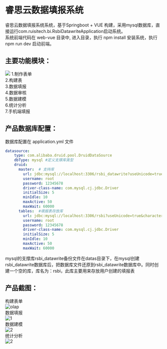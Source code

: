 # 睿思云数据填报系统
睿思云数据填报系统系统，基于Springboot + VUE 构建，采用mysql数据库，直接运行com.ruisitech.bi.RsbiDatawriteApplication启动系统。<br/>
系统前端代码在 web-vue 目录中, 进入目录，执行 npm install 安装系统，执行npm run dev 启动前端。 <br/>

## 主要功能模块：
<img src="https://www.ruisitech.com/img/introduce.png" />
1.制作表单  <br>
2.构建表 <br>
3.数据填报 <br>
4.数据审核  <br>
5.数据建模  <br>
6.统计分析  <br>
7.手机端填报 <br>

## 产品数据库配置：
数据库配置在 application.yml 文件
```yaml
datasource:
    type: com.alibaba.druid.pool.DruidDataSource
    dbType: mysql #定义支撑库类型
    druid:
      master:  # 支持库
        url: jdbc:mysql://localhost:3306/rsbi_datawrite?useUnicode=true&characterEncoding=utf-8&allowMultiQueries=true&serverTimezone=GMT%2B8
        username: root
        password: 12345678
        driver-class-name: com.mysql.cj.jdbc.Driver
        initialSize: 5
        minIdle: 10
        maxActive: 50
        maxWait: 60000
      tables:  #填报表存放库
        url: jdbc:mysql://localhost:3306/rsbi?useUnicode=true&characterEncoding=utf-8&allowMultiQueries=true&serverTimezone=GMT%2B8
        username: root
        password: 12345678
        driver-class-name: com.mysql.cj.jdbc.Driver
        initialSize: 5
        minIdle: 10
        maxActive: 50
        maxWait: 60000
```

mysql的支撑库rsbi_datawrite备份文件在datas目录下，在mysql创建 rsbi_datawrite数据库后，把数据库文件还原到rsbi_datawrite数据库中。同时创建一个空的库，库名为：rsbi，此库主要用来存放用户创建的填报表

## 产品截图：<br/>
构建表单<br/>
![olap](https://www.ruisitech.com/img/dw1.jpg?v4)  <br/>
数据填报<br/>
![1](https://www.ruisitech.com/img/dw2.jpg?v5)  <br/>
数据建模<br/>
![2](https://www.ruisitech.com/img/dw3.jpg?v3)  <br/>
统计分析<br/>
![2](https://www.ruisitech.com/img/dw4.jpg?v3)  <br/>
